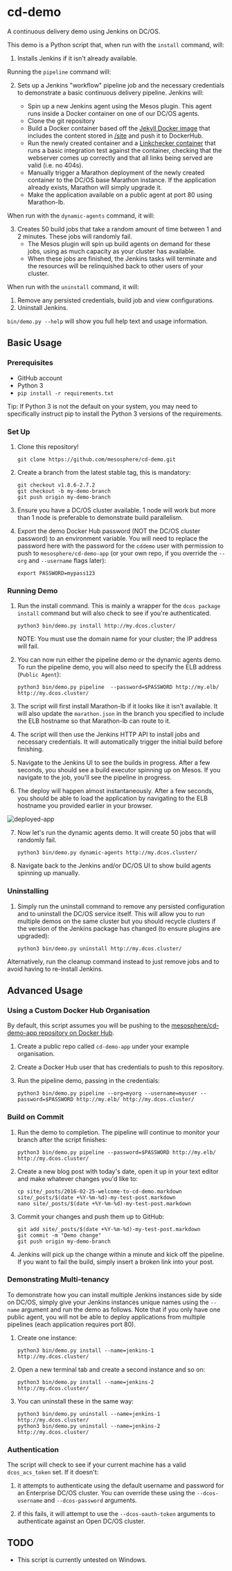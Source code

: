 # cd-demo
A continuous delivery demo using Jenkins on DC/OS.

This demo is a Python script that, when run with the `install` command, will:

1. Installs Jenkins if it isn't already available.

Running the `pipeline` command will:

2. Sets up a Jenkins "workflow" pipeline job and the necessary credentials to demonstrate a basic continuous delivery pipeline.  Jenkins will:

    + Spin up a new Jenkins agent using the Mesos plugin. This agent runs inside a Docker container on one of our DC/OS agents.
    + Clone the git repository
    + Build a Docker container based off the [Jekyll Docker image](https://hub.docker.com/r/jekyll/jekyll/) that includes the content stored in [/site](/site) and push it to DockerHub.
    + Run the newly created container and a [Linkchecker container](https://github.com/mesosphere/docker-containers/blob/master/utils/linkchecker/Dockerfile) that runs a basic integration test against the container, checking that the webserver comes up correctly and that all links being served are valid (i.e. no 404s).
    + Manually trigger a Marathon deployment of the newly created container to the DC/OS base Marathon instance. If the application already exists, Marathon will simply upgrade it.
    + Make the application available on a public agent at port 80 using Marathon-lb.

When run with the `dynamic-agents` command, it will:

3. Creates 50 build jobs that take a random amount of time between 1 and 2 minutes. These jobs will randomly fail.
    + The Mesos plugin will spin up build agents on demand for these jobs, using as much capacity as your cluster has available.
    + When these jobs are finished, the Jenkins tasks will terminate and the resources will be relinquished back to other users of your cluster.

When run with the `uninstall` command, it will:

1. Remove any persisted credentials, build job and view configurations.
2. Uninstall Jenkins.

`bin/demo.py --help` will show you full help text and usage information.

## Basic Usage

### Prerequisites

+ GitHub account
+ Python 3
+ `pip install -r requirements.txt`

Tip: If Python 3 is not the default on your system, you may need to specifically instruct pip to install the Python 3 versions of the requirements.

### Set Up

1. Clone this repository!

    ```
    git clone https://github.com/mesosphere/cd-demo.git
    ```

2. Create a branch from the latest stable tag, this is mandatory:

    ```
    git checkout v1.8.6-2.7.2
    git checkout -b my-demo-branch
    git push origin my-demo-branch
    ```

3. Ensure you have a DC/OS cluster available. 1 node will work but more than 1 node is preferable to demonstrate build parallelism.

4. Export the demo Docker Hub password (NOT the DC/OS cluster password) to an environment variable. You will need to replace the password here with the password for the `cddemo` user with permission to push to `mesosphere/cd-demo-app` (or your own repo, if you override the `--org` and `--username` flags later):

    ```
    export PASSWORD=mypass123
    ```

### Running Demo

1. Run the install command. This is mainly a wrapper for the `dcos package install` command but will also check to see if you're authenticated.

    ```
    python3 bin/demo.py install http://my.dcos.cluster/
    ```

    NOTE: You must use the domain name for your cluster; the IP address will fail.

2. You can now run either the pipeline demo or the dynamic agents demo. To run the pipeline demo, you will also need to specify the ELB address (`Public Agent`):

    ```
    python3 bin/demo.py pipeline  --password=$PASSWORD http://my.elb/ http://my.dcos.cluster/
    ```

3. The script will first install Marathon-lb if it looks like it isn't available. It will also update the `marathon.json` in the branch you specified to include the ELB hostname so that Marathon-lb can route to it.

4. The script will then use the Jenkins HTTP API to install jobs and necessary credentials. It will automatically trigger the initial build before finishing.

5. Navigate to the Jenkins UI to see the builds in progress. After a few seconds, you should see a build executor spinning up on Mesos. If you navigate to the job, you'll see the pipeline in progress.

6. The deploy will happen almost instantaneously. After a few seconds, you should be able to load the application by navigating to the ELB hostname you provided earlier in your browser.

![deployed-app](/img/deployed-jekyll-app.png)

7. Now let's run the dynamic agents demo. It will create 50 jobs that will randomly fail.

    ```
    python3 bin/demo.py dynamic-agents http://my.dcos.cluster/
    ```

8. Navigate back to the Jenkins and/or DC/OS UI to show build agents spinning up manually.

### Uninstalling

1. Simply run the uninstall command to remove any persisted configuration and to uninstall the DC/OS service itself. This will allow you to run multiple demos on the same cluster but you should recycle clusters if the version of the Jenkins package has changed (to ensure plugins are upgraded):

    ```
    python3 bin/demo.py uninstall http://my.dcos.cluster/
    ```

Alternatively, run the cleanup command instead to just remove jobs and to avoid having to re-install Jenkins.

## Advanced Usage

### Using a Custom Docker Hub Organisation

By default, this script assumes you will be pushing to the [mesosphere/cd-demo-app repository on Docker Hub](https://hub.docker.com/r/mesosphere/cd-demo-app/).

1. Create a public repo called `cd-demo-app` under your example organisation.
2. Create a Docker Hub user that has credentials to push to this repository.
3. Run the pipeline demo, passing in the credentials:

    ```
    python3 bin/demo.py pipeline --org=myorg --username=myuser --password=$PASSWORD http://my.elb/ http://my.dcos.cluster/
    ```

### Build on Commit

1. Run the demo to completion. The pipeline will continue to monitor your branch after the script finishes:

    ```
    python3 bin/demo.py pipeline --password=$PASSWORD http://my.elb/ http://my.dcos.cluster/
    ```

3. Create a new blog post with today's date, open it up in your text editor and make whatever changes you'd like to:

    ```
    cp site/_posts/2016-02-25-welcome-to-cd-demo.markdown site/_posts/$(date +%Y-%m-%d)-my-test-post.markdown
    nano site/_posts/$(date +%Y-%m-%d)-my-test-post.markdown
    ```

4. Commit your changes and push them up to GitHub:

    ```
    git add site/_posts/$(date +%Y-%m-%d)-my-test-post.markdown
    git commit -m "Demo change"
    git push origin my-demo-branch
    ```

5. Jenkins will pick up the change within a minute and kick off the pipeline. If you want to fail the build, simply insert a broken link into your post.

### Demonstrating Multi-tenancy

To demonstrate how you can install multiple Jenkins instances side by side on DC/OS, simply give your Jenkins instances unique names using the `--name` argument and run the demo as follows. Note that if you only have one public agent, you will not be able to deploy applications from multiple pipelines (each application requires port 80).

1. Create one instance:

    ```
    python3 bin/demo.py install --name=jenkins-1 http://my.dcos.cluster/
    ```

2. Open a new terminal tab and create a second instance and so on:

    ```
    python3 bin/demo.py install --name=jenkins-2 http://my.dcos.cluster/
    ```

3. You can uninstall these in the same way:

    ```
    python3 bin/demo.py uninstall --name=jenkins-1 http://my.dcos.cluster/
    python3 bin/demo.py uninstall --name=jenkins-2 http://my.dcos.cluster/
    ```

### Authentication

The script will check to see if your current machine has a valid `dcos_acs_token` set. If it doesn't:

1. it attempts to authenticate using the default username and password for an Enterprise DC/OS cluster. You can override these using the `--dcos-username` and `--dcos-password` arguments.

2. if this fails, it will attempt to use the `--dcos-oauth-token` arguments to authenticate against an Open DC/OS cluster.

## TODO

+ This script is currently untested on Windows.
